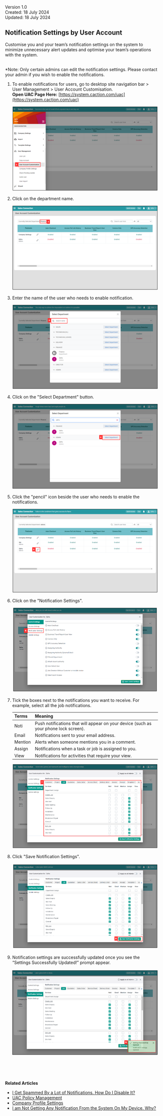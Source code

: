 Version 1.0<br>
Created: 18 July 2024<br>
Updated: 18 July 2024<br>
## Notification Settings by User Account

Customise you and your team’s notification settings on the system to minimize unnecessary alert updates and optimise your team’s operations with the system.<br><br>

*Note: Only certain admins can edit the notification settings. Please contact your admin if you wish to enable the notifications.<br>
 
1. To enable notifications for users, go to desktop site navigation bar > User Management > User Account Customisation.<br>
   **Open UAC Page Here:** [https://system.caction.com/uac](https://system.caction.com/uac)<br>
     
   <p align="center">
     <img src="img/User_Account_Customisation.png" alt="User Account Customisation">
   </p>
     
2. Click on the department name.<br>
  
   <p align="center">
     <img src="img/Select_Department_In_UAC.png" alt="Select Department in UAC">
   </p>
     
3. Enter the name of the user who needs to enable notification.<br>

   <p align="center">
     <img src="img/Enter_Name_For_Enable_Assisted_Checkout.png" alt="Enter Name for Enable Assisted Checkout">
   </p>
  
4. Click on the "Select Department" button.<br>

   <p align="center">
     <img src="img/Click_Select_Department_Button.png" alt="Click Select Department Button">
   </p>

5. Click the "pencil" icon beside the user who needs to enable the notifications.<br>

   <p align="center">
     <img src="img/Click_Pencil_Icon.png" alt="Click Pencil Icon">
   </p>

6. Click on the "Notification Settings".<br>

   <p align="center">
     <img src="img/Enable_Notification_In_UAC_Step_6.png" alt="Enable Notification in UAC Step 6">
   </p>

7. Tick the boxes next to the notifications you want to receive. For example, select all the job notifications.

   | Terms | Meaning |
   |-------|---------|
   | Noti | Push notifications that will appear on your device (such as your phone lock screen). |
   | Email | Notifications sent to your email address. |
   | Mention | Alerts when someone mentions you in a comment. |
   | Assign | Notifications when a task or job is assigned to you. |
   | View | Notifications for activities that require your view. |

   <p align="center">
     <img src="img/Enable_Notification_In_UAC_Step_7.png" alt="Enable Notification in UAC Step 7">
   </p>

8. Click "Save Notification Settings".

   <p align="center">
     <img src="img/Enable_Notification_In_UAC_Step_8.png" alt="Enable Notification in UAC Step 8">
   </p>
   
9. Notification settings are successfully updated once you see the “Settings Successfully Updated!” prompt appear.

   <p align="center">
     <img src="img/Enable_Notification_In_UAC_Step_9.png" alt="Enable Notification in UAC Step 9">
   </p>
   <br><br><br>

**Related Articles**
- [I Get Spammed By a Lot of Notifications. How Do I Disable It?](Disable_Notification.md)
- [UAC Policy Management](UAC_Policy_Management.md)
- [Company Profile Settings](Company_Profile_Settings.md)
- [I am Not Getting Any Notification From the System On My Device. Why?](Not_Getting_Notification.md)

<!-- [Link Text](https://salesconnection.github.io/Sales-Connection-Support/Notification_Settings_by_User_Account.html) -->
